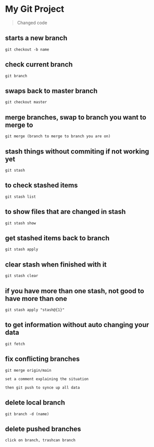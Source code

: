 # My Git Project

> Changed code

## starts a new branch
```
git checkout -b name
```

## check current branch
```
git branch 
```

## swaps back to master branch
```
git checkout master
```

## merge branches, swap to branch you want to merge to
```
git merge (branch to merge to branch you are on)
```

## stash things without commiting if not working yet
```
git stash
```

## to check stashed items
```
git stash list
```

## to show files that are changed in stash
```
git stash show
```

## get stashed items back to branch
```
git stash apply
```

## clear stash when finished with it
```
git stash clear
```

## if you have more than one stash, not good to have more than one
```
git stash apply "stash@{1}"
```

## to get information without auto changing your data
```
git fetch
```

## fix conflicting branches
```
git merge origin/main

set a comment explaining the situation

then git push to synce up all data
```

## delete local branch
```
git branch -d (name)
```

## delete pushed branches
```
click on branch, trashcan branch
```
